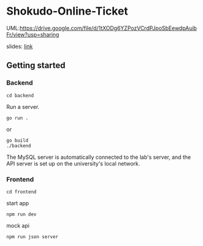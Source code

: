# Shokudo-Online-Ticket
UML:https://drive.google.com/file/d/1tXODg6YZPozVCrdPJpoSbEewdpAuibFr/view?usp=sharing

slides: [link](https://naistjp-my.sharepoint.com/personal/kohei_ichikawa_ms_ext_naist_jp/_layouts/15/onedrive.aspx?id=%2Fpersonal%2Fkohei%5Fichikawa%5Fms%5Fext%5Fnaist%5Fjp%2FDocuments%2F%E8%AC%9B%E7%BE%A9%E8%B3%87%E6%96%99%2FPBL2023&FolderCTID=0x012000AF3BAC58BFDAAF45840EFA0160BD60A9&view=0)

## Getting started
### Backend
```
cd backend
```
Run a server.
```
go run .
```
or
```
go build
./backend
```
The MySQL server is automatically connected to the lab's server, and the API server is set up on the university's local network.

### Frontend
```
cd frontend
```
start app
```
npm run dev
```
mock api
```
npm run json server 
```
